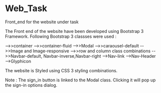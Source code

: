 # Web_Task
Front_end for the website under task


The Front end of the website have been developed using Bootstrap 3 Framework.
Following Bootstrap 3 classses were used : 

-->>container
-->>container-fluid
-->>Modal
-->>caraousel-default
-->>Image and Image-responsive
-->>row and column class combinations
-->>Navbar-default, Navbar-inverse,Navbar-right
    -->Nav-link
    -->Nav-Header
-->Glyphicon



The website is Styled using CSS 3 styling combinations.

Note : The sign_in button is linked to the Modal class. Clicking it will pop up the sign-in options dialog.


